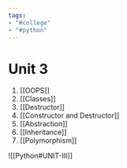 ```yaml
---
tags:
- "#college"
- "#python"
---
```


# Unit 3
1. [[OOPS]]
2. [[Classes]]
3. [[Destructor]]
4. [[Constructor and Destructor]]
5. [[Abstraction]]
6. [[Inheritance]]
7. [[Polymorphism]]

![[Python#UNIT-III]]